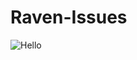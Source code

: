 Raven-Issues
============

![Hello](http://tsloughter.github.com/ceug_4_2012/file/introduction/confused.jpg)